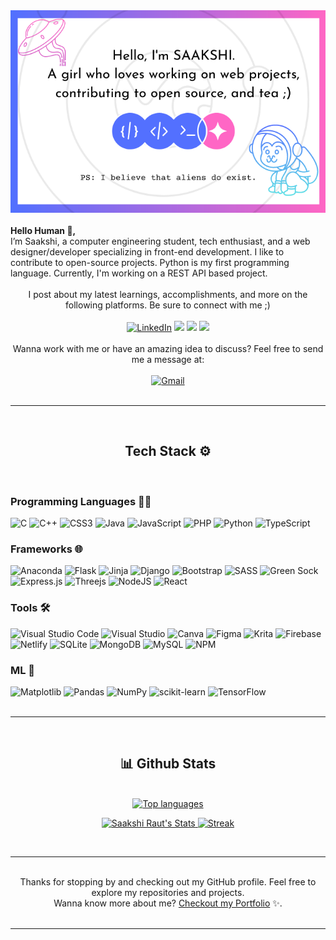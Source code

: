 <!-- @format -->
<center>
<a href="https://www.saakshiraut28.me/"><img src='./assets/Github_head_image.png'></a>
</center>
<br>
<b>Hello Human 👋,</b>
<br>
I’m Saakshi, a computer engineering student, tech enthusiast, and a web designer/developer specializing in front-end development. I like to contribute to open-source projects. Python is my first programming language. Currently, I'm working on a REST API based project.
<br>
<br>
<div align="center">
I post about my latest learnings, accomplishments, and more on the following platforms. Be sure to connect with me ;)
<br><br>
<a  href="https://www.linkedin.com/in/saakshiraut-28200311" target="_blank"><img alt="LinkedIn" src="https://img.shields.io/badge/linkedin%20-%230077B5.svg?&style=for-the-badge&logo=linkedin&logoColor=white" /></a>
<a href="https://twitter.com/raut_saakshi" target="_blank"><img src="https://img.shields.io/badge/twitter-%2300acee.svg?&style=for-the-badge&logo=twitter&logoColor=white&alt=twitter" /></a>
<a href="https://medium.com/@saakshiraut28" target="_blank"><img src="https://img.shields.io/badge/medium-2d2d2d.svg?&style=for-the-badge&logo=medium&logoColor=white&alt=medium" /></a>
<a href="https://github.com/saakshiraut28" target="_blank"><img src="https://img.shields.io/badge/github-000000.svg?&style=for-the-badge&logo=github&logoColor=white&alt=medium" /></a>
<br><br>
Wanna work with me or have an amazing idea to discuss? Feel free to send me a message at:
<br><br>
<a href="mailto:saakshiraut28@gmail.com"><img  alt="Gmail" src="https://img.shields.io/badge/Gmail-D14836?style=for-the-badge&logo=gmail&logoColor=white" /></a>
</div>
<br>
<hr>
<br>
<h2 align="center"> Tech Stack ⚙️</h2>
<br>
<h3 align="left"> Programming Languages 👩‍💻</h3>

![C](https://img.shields.io/badge/c-%2300599C.svg?style=for-the-badge&logo=c&logoColor=white)
![C++](https://img.shields.io/badge/c++-%2300599C.svg?style=for-the-badge&logo=c%2B%2B&logoColor=white)
![CSS3](https://img.shields.io/badge/css3-%231572B6.svg?style=for-the-badge&logo=css3&logoColor=white)
![Java](https://img.shields.io/badge/java-%23ED8B00.svg?style=for-the-badge&logo=openjdk&logoColor=white)
![JavaScript](https://img.shields.io/badge/javascript-%23323330.svg?style=for-the-badge&logo=javascript&logoColor=%23F7DF1E)
![PHP](https://img.shields.io/badge/php-%23777BB4.svg?style=for-the-badge&logo=php&logoColor=white)
![Python](https://img.shields.io/badge/python-3670A0?style=for-the-badge&logo=python&logoColor=ffdd54)
![TypeScript](https://img.shields.io/badge/typescript-%23007ACC.svg?style=for-the-badge&logo=typescript&logoColor=white)
<br>

<h3 align="left">Frameworks 🌐</h3>

![Anaconda](https://img.shields.io/badge/Anaconda-%2344A833.svg?style=for-the-badge&logo=anaconda&logoColor=white)
![Flask](https://img.shields.io/badge/flask-%23000.svg?style=for-the-badge&logo=flask&logoColor=white)
![Jinja](https://img.shields.io/badge/jinja-white.svg?style=for-the-badge&logo=jinja&logoColor=black)
![Django](https://img.shields.io/badge/django-%23092E20.svg?style=for-the-badge&logo=django&logoColor=white)
![Bootstrap](https://img.shields.io/badge/bootstrap-%238511FA.svg?style=for-the-badge&logo=bootstrap&logoColor=white)
![SASS](https://img.shields.io/badge/SASS-hotpink.svg?style=for-the-badge&logo=SASS&logoColor=white)
![Green Sock](https://img.shields.io/badge/green%20sock-88CE02?style=for-the-badge&logo=greensock&logoColor=white)
![Express.js](https://img.shields.io/badge/express.js-%23404d59.svg?style=for-the-badge&logo=express&logoColor=%2361DAFB)
![Threejs](https://img.shields.io/badge/threejs-black?style=for-the-badge&logo=three.js&logoColor=white)
![NodeJS](https://img.shields.io/badge/node.js-6DA55F?style=for-the-badge&logo=node.js&logoColor=white)
![React](https://img.shields.io/badge/react-%2320232a.svg?style=for-the-badge&logo=react&logoColor=%2361DAFB)
<br>

<h3 align="left">Tools 🛠️ </h3>

![Visual Studio Code](https://img.shields.io/badge/Visual%20Studio%20Code-0078d7.svg?style=for-the-badge&logo=visual-studio-code&logoColor=white)
![Visual Studio](https://img.shields.io/badge/Visual%20Studio-5C2D91.svg?style=for-the-badge&logo=visual-studio&logoColor=white)
![Canva](https://img.shields.io/badge/Canva-%2300C4CC.svg?style=for-the-badge&logo=Canva&logoColor=white)
![Figma](https://img.shields.io/badge/figma-%23F24E1E.svg?style=for-the-badge&logo=figma&logoColor=white)
![Krita](https://img.shields.io/badge/Krita-203759?style=for-the-badge&logo=krita&logoColor=EEF37B)
![Firebase](https://img.shields.io/badge/firebase-%23039BE5.svg?style=for-the-badge&logo=firebase)
![Netlify](https://img.shields.io/badge/netlify-%23000000.svg?style=for-the-badge&logo=netlify&logoColor=#00C7B7)
![SQLite](https://img.shields.io/badge/sqlite-%2307405e.svg?style=for-the-badge&logo=sqlite&logoColor=white)
![MongoDB](https://img.shields.io/badge/MongoDB-%234ea94b.svg?style=for-the-badge&logo=mongodb&logoColor=white)
![MySQL](https://img.shields.io/badge/mysql-%2300f.svg?style=for-the-badge&logo=mysql&logoColor=white)
![NPM](https://img.shields.io/badge/NPM-%23CB3837.svg?style=for-the-badge&logo=npm&logoColor=white)
<br>

<h3 align="left">ML 🤖 </h3>

![Matplotlib](https://img.shields.io/badge/Matplotlib-%23ffffff.svg?style=for-the-badge&logo=Matplotlib&logoColor=black)
![Pandas](https://img.shields.io/badge/pandas-%23150458.svg?style=for-the-badge&logo=pandas&logoColor=white)
![NumPy](https://img.shields.io/badge/numpy-%23013243.svg?style=for-the-badge&logo=numpy&logoColor=white)
![scikit-learn](https://img.shields.io/badge/scikit--learn-%23F7931E.svg?style=for-the-badge&logo=scikit-learn&logoColor=white)
![TensorFlow](https://img.shields.io/badge/TensorFlow-%23FF6F00.svg?style=for-the-badge&logo=TensorFlow&logoColor=white)
<br>
<br>

<hr>
<br>
<h2 align="center">📊 Github Stats</h2>
<br>
<a href="https://github.com/saakshiraut28">
  <div align="center" >

  <img width="40%" src="https://github-readme-stats.vercel.app/api/top-langs/?username=saakshiraut28&layout=compact" alt='Top languages'>

  </div> 
  <div align="center">
  
  ![Saakshi Raut's Stats](https://github-readme-stats.vercel.app/api?username=saakshiraut28&show_icons=true) ![Streak](https://github-readme-streak-stats.herokuapp.com/?user=GaganpreetKaurKalsi&theme=light&hide_border=true&line_height=27&width=20)

  </div>
</a>
<br>
<hr>
<br>
<center>
Thanks for stopping by and checking out my GitHub profile. Feel free to explore my repositories and projects.
<br>
Wanna know more about me?
<a href="https://www.saakshiraut28.me/">Checkout my Portfolio</a> ✨.
</center>
<br>
<hr>
